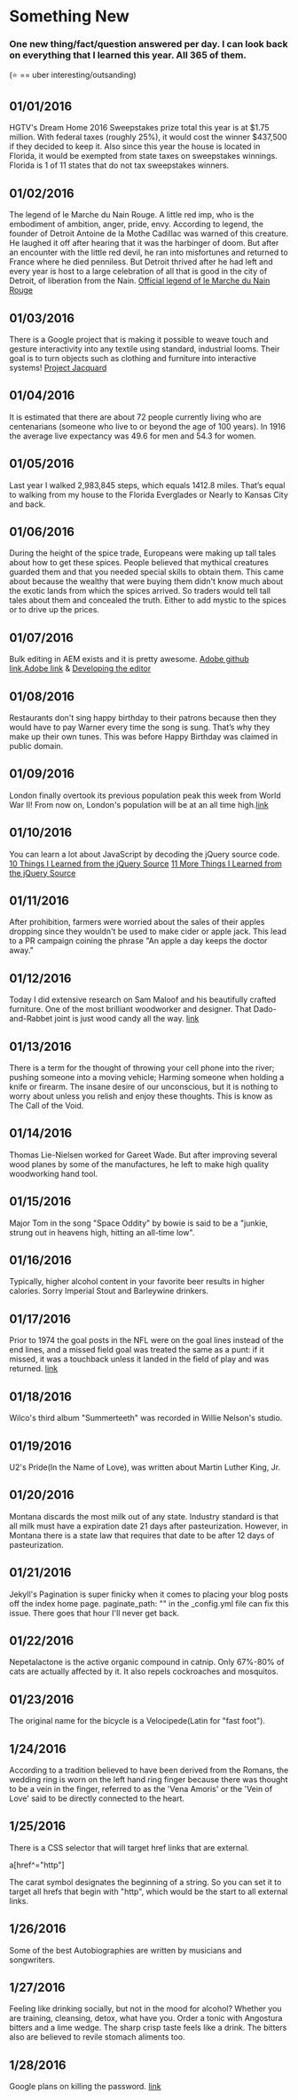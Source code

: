 # Something New

### One new thing/fact/question answered per day. I can look back on everything that I learned this year. All 365 of them.

(:star: == uber interesting/outsanding)

01/01/2016
---
HGTV's Dream Home 2016 Sweepstakes prize total this year is at $1.75 million. With federal taxes (roughly 25%), it would cost the winner $437,500 if they decided to keep it. Also since this year the house is located in Florida, it would be exempted from state taxes on sweepstakes winnings. Florida is 1 of 11 states that do not tax sweepstakes winners.

01/02/2016
---
The legend of le Marche du Nain Rouge. A little red imp, who is the embodiment of ambition, anger, pride, envy. According to legend, the founder of Detroit Antoine de la Mothe Cadillac was warned of this creature. He laughed it off after hearing that it was the harbinger of doom. But after an encounter with the little red devil, he ran into misfortunes and returned to France where he died penniless. But Detroit thrived after he had left and every year is host to a large celebration of all that is good in the city of Detroit, of liberation from the Nain.
[Official legend of le Marche du Nain Rouge](http://marchedunainrouge.com/history/)

01/03/2016
---
There is a Google project that is making it possible to weave touch and gesture interactivity into any textile using standard, industrial looms. Their goal is to turn objects such as clothing and furniture into interactive systems! [Project Jacquard](https://www.google.com/atap/project-jacquard/)

01/04/2016
---
It is estimated that there are about 72 people currently living who are centenarians (someone who live to or beyond the age of 100 years). In 1916 the average live expectancy was 49.6 for men and 54.3 for women.

01/05/2016
---
Last year I walked 2,983,845 steps, which equals 1412.8 miles. That’s equal to walking from my house to the Florida Everglades or Nearly to Kansas City and back.

01/06/2016
---
During the height of the spice trade, Europeans were making up tall tales about how to get these spices. People believed that mythical creatures guarded them and that you needed special skills to obtain them. This came about because the wealthy that were buying them didn't know much about the exotic lands from which the spices arrived. So traders would tell tall tales about them and concealed the truth. Either to add mystic to the spices or to drive up the prices.

01/07/2016
---
Bulk editing in AEM exists and it is pretty awesome. [Adobe github link](http://adobe-consulting-services.github.io/acs-aem-tools/csv-asset-importer.html),[Adobe link](https://docs.adobe.com/docs/en/aem/6-1/administer/operations/bulk-editor.html) & [Developing the editor](https://docs.adobe.com/docs/en/aem/6-1/develop/operations/dev-bulk-editor.html)

01/08/2016
---
Restaurants don't sing happy birthday to their patrons because then they would have to pay Warner every time the song is sung. That’s why they make up their own tunes. This was before Happy Birthday was claimed in public domain.

01/09/2016
---
London finally overtook its previous population peak this week from World War II! From now on, London's population will be at an all time high.[link](http://www.citymetric.com/skylines/week-when-londons-population-will-finally-overtake-its-previous-peak-606)

01/10/2016
---
You can learn a lot about JavaScript by decoding the jQuery source code. [10 Things I Learned from the jQuery Source](https://vimeo.com/12529436)
[11 More Things I Learned from the jQuery Source](https://www.youtube.com/watch?v=ARnp9Y8xgR4)

01/11/2016
---
After prohibition, farmers were worried about the sales of their apples dropping since they wouldn't be used to make cider or apple jack. This lead to a PR campaign coining the phrase "An apple a day keeps the doctor away."

01/12/2016
---
Today I did extensive research on Sam Maloof and his beautifully crafted furniture. One of the most brilliant woodworker and designer. That Dado-and-Rabbet joint is just wood candy all the way. [link](http://sammaloofwoodworker.com/)


01/13/2016
---
There is a term for the thought of throwing your cell phone into the river; pushing someone into a moving vehicle; Harming someone when holding a knife or firearm. The insane desire of our unconscious, but it is nothing to worry about unless you relish and enjoy these thoughts. This is know as The Call of the Void.

01/14/2016
---
Thomas Lie-Nielsen worked for Gareet Wade. But after improving several wood planes by some of the manufactures, he left to make high quality woodworking hand tool.

01/15/2016
---
Major Tom in the song "Space Oddity" by bowie is said to be a "junkie, strung out in heavens high, hitting an all-time low".

01/16/2016
---
Typically, higher alcohol content in your favorite beer results in higher calories. Sorry Imperial Stout and Barleywine drinkers.

01/17/2016
---
Prior to 1974 the goal posts in the NFL were on the goal lines instead of the end lines, and a missed field goal was treated the same as a punt: if it missed, it was a touchback unless it landed in the field of play and was returned. [link](http://mmqb.si.com/2014/06/17/nfl-history-in-95-objects-goal-post-on-the-goal-line)

01/18/2016
---
Wilco's third album "Summerteeth" was recorded in Willie Nelson's studio.

01/19/2016
---
U2's Pride(In the Name of Love), was written about Martin Luther King, Jr.

01/20/2016
---
Montana discards the most milk out of any state. Industry standard is that all milk must have a expiration date 21 days after pasteurization. However, in Montana there is a state law that requires that date to be after 12 days of pasteurization.

01/21/2016
---
Jekyll's Pagination is super finicky when it comes to placing your blog posts off the index home page. paginate_path: "" in the _config.yml file can fix this issue. There goes that hour I'll never get back.

01/22/2016
---
Nepetalactone is the active organic compound in catnip. Only 67%-80% of cats are actually affected by it. It also repels cockroaches and mosquitos. 

01/23/2016
---
The original name for the bicycle is a Velocipede(Latin for "fast foot").

1/24/2016
---
According to a tradition believed to have been derived from the Romans, the wedding ring is worn on the left hand ring finger because there was thought to be a vein in the finger, referred to as the 'Vena Amoris' or the 'Vein of Love' said to be directly connected to the heart.

1/25/2016
---
There is a CSS selector that will target href links that are external.

a[href^="http"]

The carat symbol designates the beginning of a string. So you can set it to target all hrefs that begin with "http", which would be the start to all external links.

1/26/2016
---
Some of the best Autobiographies are written by musicians and songwriters.

1/27/2016
---
Feeling like drinking socially, but not in the mood for alcohol? Whether you are training, cleansing, detox, what have you. Order a tonic with Angostura bitters and a lime wedge. The sharp crisp taste feels like a drink. The bitters also are believed to revile stomach aliments too.

1/28/2016
---
Google plans on killing the password. [link](http://www.androidcentral.com/project-abacus-atap-project-aimed-killing-password)